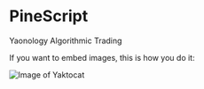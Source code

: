 # PineScript
Yaonology Algorithmic Trading

If you want to embed images, this is how you do it:

![Image of Yaktocat](https://github.com/yaonology/PineScript/blob/master/Moving%20Average/Moving_average.png)
